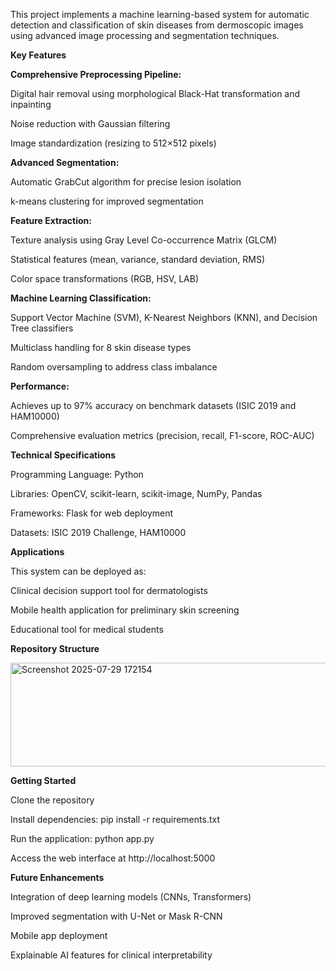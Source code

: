 This project implements a machine learning-based system for automatic detection and classification of skin diseases from dermoscopic images using advanced image processing and segmentation techniques.

**Key Features**

**Comprehensive Preprocessing Pipeline:**

Digital hair removal using morphological Black-Hat transformation and inpainting

Noise reduction with Gaussian filtering

Image standardization (resizing to 512×512 pixels)

**Advanced Segmentation:**

Automatic GrabCut algorithm for precise lesion isolation

k-means clustering for improved segmentation

**Feature Extraction:**

Texture analysis using Gray Level Co-occurrence Matrix (GLCM)

Statistical features (mean, variance, standard deviation, RMS)

Color space transformations (RGB, HSV, LAB)

**Machine Learning Classification:**

Support Vector Machine (SVM), K-Nearest Neighbors (KNN), and Decision Tree classifiers

Multiclass handling for 8 skin disease types

Random oversampling to address class imbalance

**Performance:**

Achieves up to 97% accuracy on benchmark datasets (ISIC 2019 and HAM10000)

Comprehensive evaluation metrics (precision, recall, F1-score, ROC-AUC)

**Technical Specifications**

Programming Language: Python

Libraries: OpenCV, scikit-learn, scikit-image, NumPy, Pandas

Frameworks: Flask for web deployment

Datasets: ISIC 2019 Challenge, HAM10000

**Applications**

This system can be deployed as:

Clinical decision support tool for dermatologists

Mobile health application for preliminary skin screening

Educational tool for medical students

**Repository Structure**

<img width="637" height="166" alt="Screenshot 2025-07-29 172154" src="https://github.com/user-attachments/assets/9548f043-be05-497f-a675-522bb4296889" />

**Getting Started**

Clone the repository

Install dependencies: pip install -r requirements.txt

Run the application: python app.py

Access the web interface at http://localhost:5000

**Future Enhancements**

Integration of deep learning models (CNNs, Transformers)

Improved segmentation with U-Net or Mask R-CNN

Mobile app deployment

Explainable AI features for clinical interpretability
